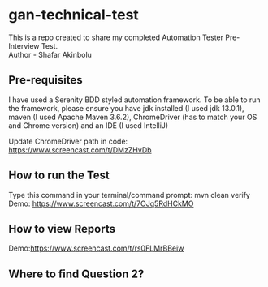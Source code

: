 # gan-technical-test
This is a repo created to share my completed Automation Tester Pre-Interview Test.<br />
Author - Shafar Akinbolu<br />

## Pre-requisites
I have used a Serenity BDD styled automation framework. To be able to run the framework, please ensure you have jdk installed (I used jdk 13.0.1), maven (I used Apache Maven 3.6.2), ChromeDriver (has to match your OS and Chrome version) and an IDE (I used IntelliJ)<br />

Update ChromeDriver path in code: https://www.screencast.com/t/DMzZHvDb



## How to run the Test
Type this command in your terminal/command prompt: mvn clean verify<br />
Demo: https://www.screencast.com/t/7OJq5RdHCkMO

## How to view Reports
Demo:https://www.screencast.com/t/rs0FLMrBBeiw

## Where to find Question 2?
